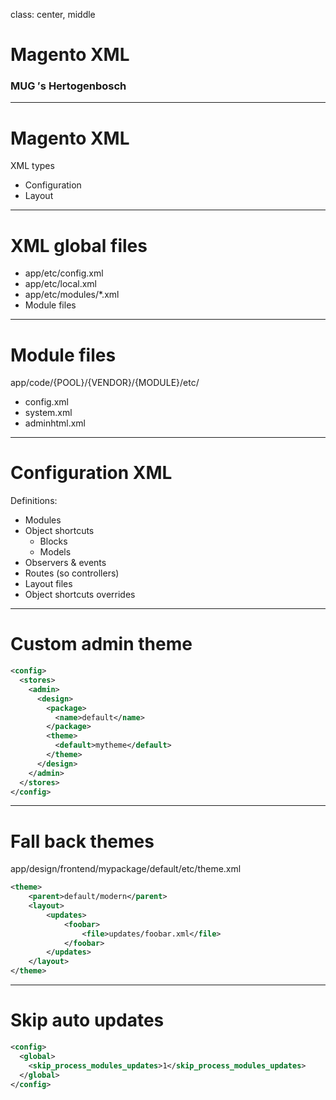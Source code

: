 class: center, middle
# Magento XML
### MUG &prime;s Hertogenbosch

---
# Magento XML
XML types
* Configuration
* Layout

---
# XML global files
* app/etc/config.xml
* app/etc/local.xml
* app/etc/modules/*.xml
* Module files

---
# Module files
app/code/{POOL}/{VENDOR}/{MODULE}/etc/

* config.xml
* system.xml
* adminhtml.xml

---
# Configuration XML
Definitions:
* Modules
* Object shortcuts
	* Blocks
	* Models
* Observers & events
* Routes (so controllers)
* Layout files
* Object shortcuts overrides

---
# Custom admin theme
```xml
<config>
  <stores>
    <admin>
      <design>
        <package>
          <name>default</name>
        </package>
        <theme>
          <default>mytheme</default>
        </theme>
      </design>
    </admin>
  </stores>
</config>
```

---
# Fall back themes
app/design/frontend/mypackage/default/etc/theme.xml
```xml
<theme>
    <parent>default/modern</parent>
    <layout>
        <updates>
            <foobar>
                <file>updates/foobar.xml</file>
            </foobar>
        </updates>
    </layout>
</theme>
```

---
# Skip auto updates
```xml
<config>
  <global>
    <skip_process_modules_updates>1</skip_process_modules_updates>
  </global>
</config>
```
